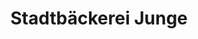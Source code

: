 ---
title: "Stadtbäckerei Junge"
url: /heringsdorf/stadtbaeckerei-junge-strandpromenade/
shop: Bäckerei
---